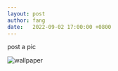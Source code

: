 ```yaml
---
layout: post
author: fang
date:   2022-09-02 17:00:00 +0800
---
```

post a pic

![wallpaper](/fanghsiaohui.github.io/assets/BingWallpaper.jpg)

